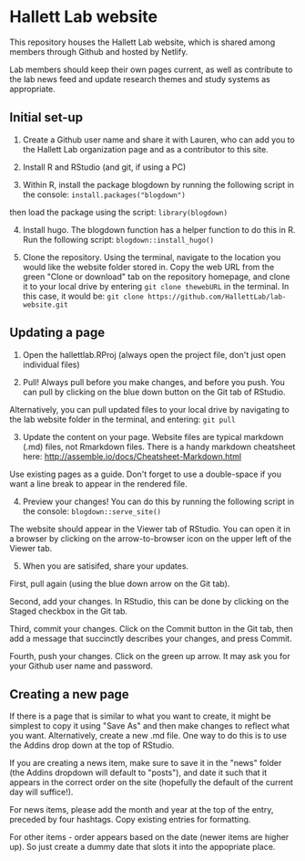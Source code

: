 # Hallett Lab website

This repository houses the Hallett Lab website, which is shared among members through Github and hosted by Netlify. 

Lab members should keep their own pages current, as well as contribute to the lab news feed and update research themes and study systems as appropriate. 

## Initial set-up

1) Create a Github user name and share it with Lauren, who can add you to the Hallett Lab organization page and as a contributor to this site.

2) Install R and RStudio (and git, if using a PC)

3) Within R, install the package blogdown by running the following script in the console:
`install.packages("blogdown")`

then load the package using the script:
`library(blogdown)`

4) Install hugo. The blogdown function has a helper function to do this in R. Run the following script:
`blogdown::install_hugo()`

5) Clone the repository. Using the terminal, navigate to the location you would like the website folder stored in. Copy the web URL from the green "Clone or download" tab on the repository homepage, and clone it to your local drive by entering `git clone thewebURL` in the terminal. In this case, it would be:
`git clone https://github.com/HallettLab/lab-website.git`


## Updating a page

1) Open the hallettlab.RProj (always open the project file, don't just open individual files)

2) Pull! Always pull before you make changes, and before you push.  You can pull by clicking on the blue down button on the Git tab of RStudio.

Alternatively, you can pull updated files to your local drive by navigating to the lab website folder in the terminal, and entering:
`git pull`

3) Update the content on your page. Website files are typical markdown (.md) files, not Rmarkdown files. There is a handy markdown cheatsheet here: http://assemble.io/docs/Cheatsheet-Markdown.html

Use existing pages as a guide. Don't forget to use a double-space if you want a line break to appear in the rendered file. 

4) Preview your changes! You can do this by running the following script in the console:
`blogdown::serve_site()`

The website should appear in the Viewer tab of RStudio. You can open it in a browser by clicking on the arrow-to-browser icon on the upper left of the Viewer tab.

5) When you are satisifed, share your updates. 

First, pull again (using the blue down arrow on the Git tab). 

Second, add your changes. In RStudio, this can be done by clicking on the Staged checkbox in the Git tab.  

Third, commit your changes. Click on the Commit button in the Git tab, then add a message that succinctly describes your changes, and press Commit.  

Fourth, push your changes. Click on the green up arrow. It may ask you for your Github user name and password. 

## Creating a new page
If there is a page that is similar to what you want to create, it might be simplest to copy it using "Save As" and then make changes to reflect what you want. Alternatively, create a new .md file. One way to do this is to use the Addins drop down at the top of RStudio. 

If you are creating a news item, make sure to save it in the "news" folder (the Addins dropdown will default to "posts"), and date it such that it appears in the correct order on the site (hopefully the default of the current day will suffice!). 

For news items, please add the month and year at the top of the entry, preceded by four hashtags. Copy existing entries for formatting. 

For other items - order appears based on the date (newer items are higher up). So just create a dummy date that slots it into the appopriate place. 



